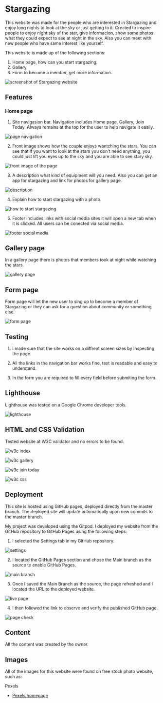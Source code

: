 # Stargazing


This website was made for the people who are interested in Stargazing and enjoy long nights to look at the sky or just getting to it. Created to inspire people to enjoy night sky of the star, give informacion, show some photos what they could expect to see at night in the sky. Also you can meet with new people who have same interest like yourself.

This website is made up of the following sections:

1. Home page, how can you start stargazing.
2. Gallery
3. Form to become a member, get more information.

![screenshot of Stargazing website](/media/page%20widths.jpg)

## Features

### Home page

1. Site navigasion bar. Navigation includes Home page, Gallery, Join Today. Always remains at the top for the user to help navigate it easily.

![page navigation](/media/navigation.jpg)

2. Front image shows how the couple enjoys wantching the stars. You can see that if you want to look at the stars you don't need anything, you could just lift you eyes up to the sky and you are able to see stary sky.

![front image of the page](/media/front%20image.jpeg)

3. A description what kind of equipment will you need. Also you can get an app for stargazing and link for photos for gallery page.

![description](/media/descriptiom.jpg)

4. Explain how to start stargazing with a photo.

![how to start stargazing](/media/how%20to%20start.jpg)

5. Footer includes links with social media sites it will open a new tab when it is clicked. All users can be conected via social media.

![footer social media](/media/footer.jpg)


## Gallery page

In a gallery page there is photos that members took at night while watching the stars.

![gallery page](/media/gallery%20page.jpg)


## Form page

Form page will let the new user to sing up to become a member of Stargazing or they can ask for a question about community or something else.

![form page](/media/form.jpg)


## Testing

1. I made sure that the site works on a diffrent screen sizes by Inspecting the page.

2. All the links in the navigation bar works fine, text is readable and easy to understand.

3. In the form you are required to fill every field before submiting the form.


## Lighthouse

Lighthouse was tested on a Google Chrome developer tools.

![lighthouse](/media/lighthouse.jpg)


## HTML and CSS Validation

Tested website at W3C validator and no errors to be found.

![w3c index](/media/w3%20index.jpg)

![w3c gallery](/media/w3%20gallery.jpg)

![w3c join today](/media/w3%20join.jpg)

![w3c css](/media/w3%20css.jpg)


## Deployment

This site is hosted using GitHub pages, deployed directly from the master branch. The deployed site will update automatically upon new commits to the master branch.

My project was developed using the Gitpod. I deployed my website from the GitHub repository to GitHub Pages using the following steps:

1. I selected the Settings tab in my GitHub repository.

![settings](/media/settings.jpg)

2. I located the GitHub Pages section and chose the Main branch as the source to enable GitHub Pages.

![main branch](/media/page%20main%20branch.jpg)

3. Once I saved the Main Branch as the source, the page refreshed and I located the URL to the deployed website.

![live page](/media/live%20page.jpg)

4. I then followed the link to observe and verify the published GitHub page.

![page check](/media/url.jpg)


## Content

All the content was created by the owner.


## Images 

All of the images for this website were found on free stock photo website, such as:

Pexels
- [Pexels homepage](https://www.pexels.com/)